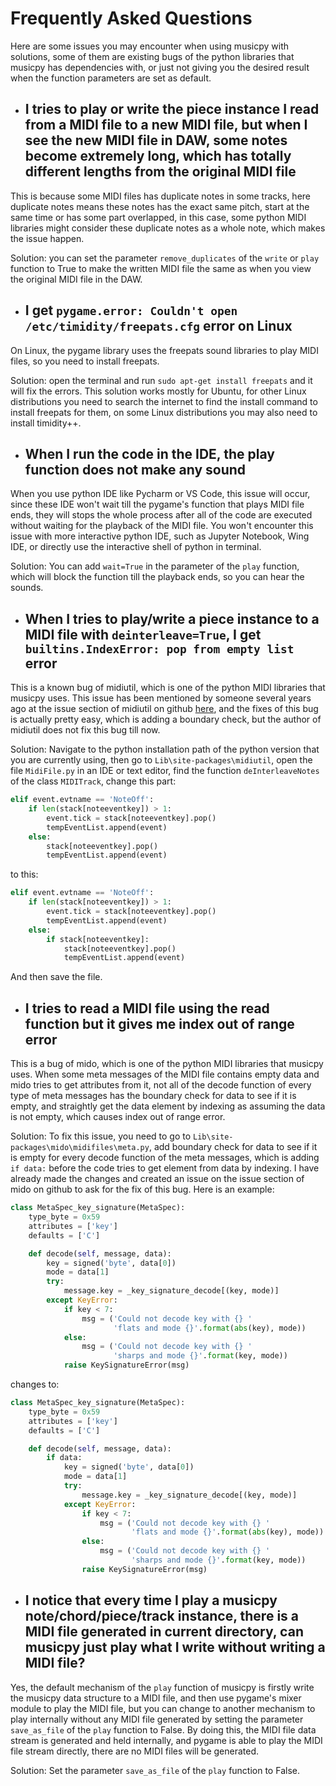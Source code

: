 # Frequently Asked Questions

Here are some issues you may encounter when using musicpy with solutions, some of them are existing bugs of the python libraries that musicpy has dependencies with, or just not giving you the desired result when the function parameters are set as default.

* ## I tries to play or write the piece instance I read from a MIDI file to a new MIDI file, but when I see the new MIDI file in DAW, some notes become extremely long, which has totally different lengths from the original MIDI file

This is because some MIDI files has duplicate notes in some tracks, here duplicate notes means these notes has the exact same pitch, start at the same time or has some part overlapped, in this case, some python MIDI libraries might consider these duplicate notes as a whole note, which makes the issue happen.

Solution: you can set the parameter `remove_duplicates` of the `write` or `play` function to True to make the written MIDI file the same as when you view the original MIDI file in the DAW.

* ## I get `pygame.error: Couldn't open /etc/timidity/freepats.cfg` error on Linux
On Linux, the pygame library uses the freepats sound libraries to play MIDI files, so you need to install freepats.

Solution: open the terminal and run `sudo apt-get install freepats` and it will fix the errors. This solution works mostly for Ubuntu, for other Linux distributions you need to search the internet to find the install command to install freepats for them, on some Linux distributions you may also need to install timidity++.

* ## When I run the code in the IDE, the play function does not make any sound
When you use python IDE like Pycharm or VS Code, this issue will occur, since these IDE won't wait till the pygame's function that plays MIDI file ends, they will stops the whole process after all of the code are executed without waiting for the playback of the MIDI file. You won't encounter this issue with more interactive python IDE, such as Jupyter Notebook, Wing IDE, or directly use the interactive shell of python in terminal.

Solution: You can add `wait=True` in the parameter of the `play` function, which will block the function till the playback ends, so you can hear the sounds.

* ## When I tries to play/write a piece instance to a MIDI file with `deinterleave=True`, I get `builtins.IndexError: pop from empty list` error
This is a known bug of midiutil, which is one of the python MIDI libraries that musicpy uses. This issue has been mentioned by someone several years ago at the issue section of midiutil on github [here](https://github.com/MarkCWirt/MIDIUtil/issues/24), and the fixes of this bug is actually pretty easy, which is adding a boundary check, but the author of midiutil does not fix this bug till now.

Solution: Navigate to the python installation path of the python version that you are currently using, then go to `Lib\site-packages\midiutil`, open the file `MidiFile.py` in an IDE or text editor, find the function `deInterleaveNotes` of the class `MIDITrack`, change this part:
```python
elif event.evtname == 'NoteOff':
    if len(stack[noteeventkey]) > 1:
        event.tick = stack[noteeventkey].pop()
        tempEventList.append(event)
    else:
        stack[noteeventkey].pop()
        tempEventList.append(event)
```
to this:
```python
elif event.evtname == 'NoteOff':
    if len(stack[noteeventkey]) > 1:
        event.tick = stack[noteeventkey].pop()
        tempEventList.append(event)
    else:
        if stack[noteeventkey]:
            stack[noteeventkey].pop()
            tempEventList.append(event)
```
And then save the file.

* ## I tries to read a MIDI file using the read function but it gives me index out of range error
This is a bug of mido, which is one of the python MIDI libraries that musicpy uses. When some meta messages of the MIDI file contains empty data and mido tries to get attributes from it, not all of the decode function of every type of meta messages has the boundary check for data to see if it is empty, and straightly get the data element by indexing as assuming the data is not empty, which causes index out of range error.

Solution: To fix this issue, you need to go to `Lib\site-packages\mido\midifiles\meta.py`, add boundary check for data to see if it is empty for every decode function of the meta messages, which is adding `if data:` before the code tries to get element from data by indexing. I have already made the changes and created an issue on the issue section of mido on github to ask for the fix of this bug. Here is an example:
```python
class MetaSpec_key_signature(MetaSpec):
    type_byte = 0x59
    attributes = ['key']
    defaults = ['C']

    def decode(self, message, data):
        key = signed('byte', data[0])
        mode = data[1]
        try:
            message.key = _key_signature_decode[(key, mode)]
        except KeyError:
            if key < 7:
                msg = ('Could not decode key with {} '
                       'flats and mode {}'.format(abs(key), mode))
            else:
                msg = ('Could not decode key with {} '
                       'sharps and mode {}'.format(key, mode))
            raise KeySignatureError(msg)
```
changes to:
```python
class MetaSpec_key_signature(MetaSpec):
    type_byte = 0x59
    attributes = ['key']
    defaults = ['C']

    def decode(self, message, data):
        if data:
            key = signed('byte', data[0])
            mode = data[1]
            try:
                message.key = _key_signature_decode[(key, mode)]
            except KeyError:
                if key < 7:
                    msg = ('Could not decode key with {} '
                           'flats and mode {}'.format(abs(key), mode))
                else:
                    msg = ('Could not decode key with {} '
                           'sharps and mode {}'.format(key, mode))
                raise KeySignatureError(msg)
```

* ## I notice that every time I play a musicpy note/chord/piece/track instance, there is a MIDI file generated in current directory, can musicpy just play what I write without writing a MIDI file?
Yes, the default mechanism of the `play` function of musicpy is firstly write the musicpy data structure to a MIDI file, and then use pygame's mixer module to play the MIDI file, but you can change to another mechanism to play internally without any MIDI file generated by setting the parameter `save_as_file` of the `play` function to False. By doing this, the MIDI file data stream is generated and held internally, and pygame is able to play the MIDI file stream directly, there are no MIDI files will be generated.

Solution: Set the parameter `save_as_file` of the `play` function to False.
